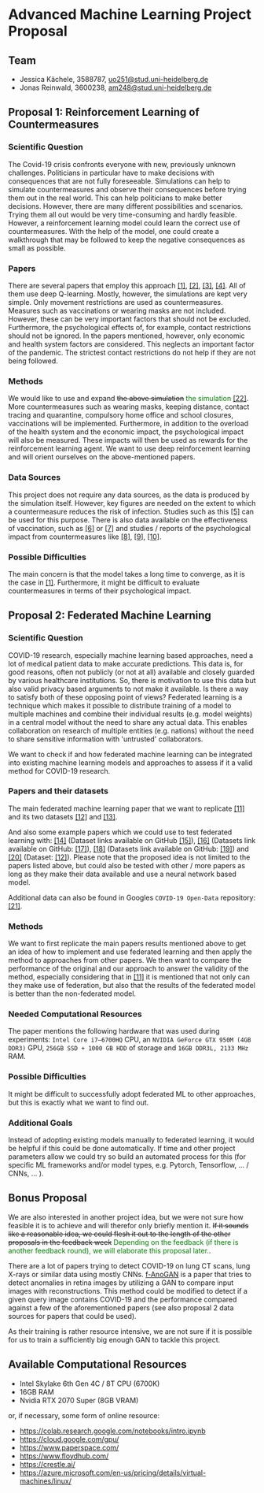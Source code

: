 
# Advanced Machine Learning Project Proposal

## Team

* Jessica Kächele, 3588787, uo251@stud.uni-heidelberg.de
* Jonas Reinwald, 3600238, am248@stud.uni-heidelberg.de

## Proposal 1: Reinforcement Learning of Countermeasures
### Scientific Question
The Covid-19 crisis confronts everyone with new, previously unknown challenges. Politicians in particular have to make decisions with consequences that are not fully foreseeable. Simulations can help to simulate countermeasures and observe their consequences before trying them out in the real world. This can help politicians to make better decisions. However, there are many different possibilities and scenarios. Trying them all out would be very time-consuming and hardly feasible. However, a reinforcement learning model could learn the correct use of countermeasures. With the help of the model, one could create a walkthrough that may be followed to keep the negative consequences as small as possible.

### Papers
There are several papers that employ this approach [[1]](https://www.nature.com/articles/s41598-020-79147-8),
[[2]](https://www.ncbi.nlm.nih.gov/pmc/articles/PMC7311597/),
[[3]](https://journals.plos.org/plosone/article?id=10.1371/journal.pone.0251550),
[[4]](https://kowshikchilamkurthy.medium.com/reinforcement-learning-for-covid-19-simulation-and-optimal-policy-b90719820a7f). All of them use deep Q-learning. 
Mostly, however, the simulations are kept very simple. Only movement restrictions are used as countermeasures.
Measures such as vaccinations or wearing masks are not included. However, these can be very important factors that should not be excluded. Furthermore, the psychological effects of, for example, contact restrictions should not be ignored.
In the papers mentioned, however, only economic and health system factors are considered. This neglects an important factor of the pandemic. The strictest contact restrictions do not help if they are not being followed.

### Methods
We would like to use and expand <del>the above simulation</del> 
<span style="color:green">the simulation [[22]](https://colab.research.google.com/drive/1xXyRq9DSq9kjUxu8mf6By-d2GJvzjquk)</span>. More countermeasures such as wearing masks, keeping distance, contact tracing and quarantine, compulsory home office and school closures, vaccinations will be implemented. Furthermore, in addition to the overload of the health system and the economic impact, the psychological impact will also be measured.
These impacts will then be used as rewards for the reinforcement learning agent. 
We want to use deep reinforcement learning and will orient ourselves on the above-mentioned papers.

### Data Sources
This project does not require any data sources, as the data is produced by the simulation itself. However, key figures are needed on the extent to which a countermeasure reduces the risk of infection. Studies such as this [[5]](https://www.ncbi.nlm.nih.gov/pmc/articles/PMC7684142/) can be used for this purpose.
There is also data available on the effectiveness of vaccination, such as [[6]](https://www.rki.de/DE/Content/Infekt/EpidBull/Archiv/2021/Ausgaben/02_21.pdf?__blob=publicationFile) or [[7]](https://www.astrazeneca.com/content/astraz/media-centre/press-releases/2021/astrazeneca-us-vaccine-trial-met-primary-endpoint.html) and studies / reports of the psychological impact from countermeasures like [[8]](https://www.iao.fraunhofer.de/en/press-and-media/latest-news/pinpointing-the-impact-of-the-covid-19-pandemic-with-ai.html), [[9]](https://onlinelibrary.wiley.com/doi/10.1002/epa2.1091), [[10]](https://www.rki.de/EN/Content/Health_Monitoring/Health_Reporting/GBEDownloadsJ/JoHM_S7_2020_Social_Inequalities_COVID_19.pdf?__blob=publicationFile).

### Possible Difficulties
The main concern is that the model takes a long time to converge, as it is the case in [[1]](https://www.nature.com/articles/s41598-020-79147-8). 
Furthermore, it might be difficult to evaluate countermeasures in terms of their psychological impact.

## Proposal 2: Federated Machine Learning
### Scientific Question
COVID-19 research, especially machine learning based approaches, need a lot of medical patient data to make accurate predictions. This data is, for good reasons, often not publicly (or not at all) available and closely guarded by various healthcare institutions. So, there is motivation to use this data but also valid privacy based arguments to not make it available. Is there a way to satisfy both of these opposing point of views?
Federated learning is a technique which makes it possible to distribute training of a model to multiple machines and combine their individual results (e.g. model weights) in a central model without the need to share any actual data. This enables collaboration on research of multiple entities (e.g. nations) without the need to share sensitive information with 'untrusted' collaborators.

We want to check if and how federated machine learning can be integrated into existing machine learning models and approaches to assess if it a valid method for COVID-19 research.

### Papers and their datasets
The main federated machine learning paper that we want to replicate [[11]](https://journals.plos.org/plosone/article?id=10.1371/journal.pone.0252573) and its two datasets [[12]](https://www.kaggle.com/prashant268/chest-xray-covid19-pneumonia) and [[13]](https://www.kaggle.com/sudalairajkumar/novel-corona-virus-2019-dataset).

And also some example papers which we could use to test federated learning with: [[14]](https://www.nature.com/articles/s41598-021-87523-1) (Dataset links available on GitHub [[15]](https://github.com/debadyuti23/GraphCovidNet)), [[16]](https://www.nature.com/articles/s41598-020-76550-z) (Datasets link available on GitHub: [[17]](https://github.com/lindawangg/COVID-Net)), [[18]](https://www.ncbi.nlm.nih.gov/pmc/articles/PMC7187882/) (Datasets link available on GitHub: [[19]](https://github.com/muhammedtalo/COVID-19)) and [[20]](https://link.springer.com/article/10.1007/s10489-020-01902-1) (Dataset: [[12]](https://www.kaggle.com/prashant268/chest-xray-covid19-pneumonia)). Please note that the proposed idea is not limited to the papers listed above, but could also be tested with other / more papers as long as they make their data available and use a neural network based model.

Additional data can also be found in Googles `COVID-19 Open-Data` repository: [[21]](https://github.com/GoogleCloudPlatform/covid-19-open-data).

### Methods

We want to first replicate the main papers results mentioned above to get an idea of how to implement and use federated learning and then apply the method to approaches from other papers. We then want to compare the performance of the original and our approach to answer the validity of the method, especially considering that in [[11]](https://journals.plos.org/plosone/article?id=10.1371/journal.pone.0252573) it is mentioned that not only can they make use of federation, but also that the results of the federated model is better than the non-federated model.

### Needed Computational Resources 
The paper mentions the following hardware that was used during experiments: `Intel Core i7–6700HQ` CPU, an `NVIDIA GeForce GTX 950M (4GB DDR3)` GPU, `256GB SSD + 1000 GB HDD` of storage and `16GB DDR3L, 2133 MHz` RAM.

### Possible Difficulties
It might be difficult to successfully adopt federated ML to other approaches, but this is exactly what we want to find out.

### Additional Goals
Instead of adopting existing models manually to federated learning, it would be helpful if this could be done automatically. If time and other project parameters allow we could try so build an automated process for this (for specific ML frameworks and/or model types, e.g. Pytorch, Tensorflow, ... / CNNs, ... ).

## Bonus Proposal
We are also interested in another project idea, but we were not sure how feasible it is to achieve and will therefor only briefly mention it. <del>If it sounds like a reasonable idea, we could flesh it out to the length of the other proposals in the feedback week</del> <span style="color:green">Depending on the feedback (if there is another feedback round), we will elaborate this proposal later.</span>.

There are a lot of papers trying to detect COVID-19 on lung CT scans, lung X-rays or similar data using mostly CNNs. [f-AnoGAN](https://www.researchgate.net/publication/330796048_f-AnoGAN_Fast_Unsupervised_Anomaly_Detection_with_Generative_Adversarial_Networks) is a paper that tries to detect anomalies in retina images by utilizing a GAN to compare input images with reconstructions. This method could be modified to detect if a given query image contains COVID-19 and the performance compared against a few of the aforementioned papers (see also proposal 2 data sources for papers that could be used). 

As their training is rather resource intensive, we are not sure if it is possible for us to train a sufficiently big enough GAN to tackle this project.

## Available Computational Resources

* Intel Skylake 6th Gen 4C / 8T CPU (6700K)
* 16GB RAM
* Nvidia RTX 2070 Super (8GB VRAM)

or, if necessary, some form of online resource:
* https://colab.research.google.com/notebooks/intro.ipynb
* https://cloud.google.com/gpu/
* https://www.paperspace.com/
* https://www.floydhub.com/
* https://crestle.ai/
* https://azure.microsoft.com/en-us/pricing/details/virtual-machines/linux/